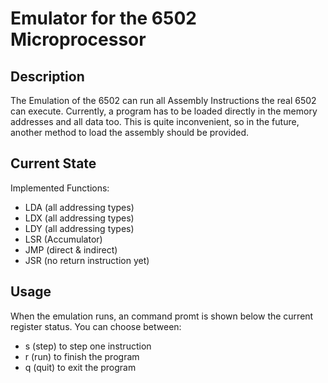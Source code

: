 # Emulator for the 6502 Microprocessor

## Description

The Emulation of the 6502 can run all Assembly Instructions the real 6502 can execute. Currently, a program has to be loaded directly in the memory addresses and all data too.
This is quite inconvenient, so in the future, another method to load the assembly should be provided.

## Current State

Implemented Functions:
- LDA (all addressing types)
- LDX (all addressing types)
- LDY (all addressing types)
- LSR (Accumulator)
- JMP (direct & indirect)
- JSR (no return instruction yet)

## Usage

When the emulation runs, an command promt is shown below the current register status.
You can choose between:
- s (step) to step one instruction
- r (run) to finish the program
- q (quit) to exit the program
